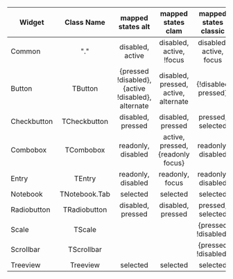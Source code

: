 
| Widget | Class Name | mapped states alt | mapped states clam |mapped states classic |mapped states default |
|--------|:------------:|:------------:|:------------:|:------------:|:------------:|
| Common | "." | disabled, active | disabled, active, !focus |disabled, active, focus |disabled, active |
| Button	  | TButton	  | {pressed !disabled}, {active !disabled}, alternate| disabled, pressed, active, alternate|{!disabled pressed}|{!disabled pressed}|
| Checkbutton	| TCheckbutton| disabled, pressed| disabled, pressed|pressed, selected|pressed, selected|
| Combobox	  | TCombobox	| readonly, disabled|active, pressed, {readonly focus}|readonly, disabled|readonly, disabled|
| Entry	      | TEntry	| readonly, disabled| readonly, focus|readonly, disabled|readonly, disabled|
| Notebook	| TNotebook.Tab	| selected |selected |selected |selected |
| Radiobutton	| TRadiobutton		| disabled, pressed | disabled, pressed|pressed, selected|pressed, selected|
| Scale	| TScale		| | |{pressed !disabled}|
| Scrollbar	| TScrollbar | | |{pressed !disabled}| disabled|
| Treeview	| Treeview	| selected  | selected  |selected |selected |
